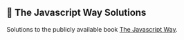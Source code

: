 ## 📓 The Javascript Way Solutions
Solutions to the publicly available book [The Javascript Way](https://github.com/thejsway/thejsway).
